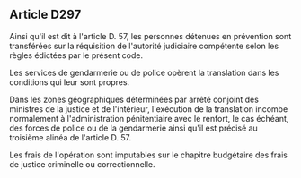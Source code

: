 Article D297
----
Ainsi qu'il est dit à l'article D. 57, les personnes détenues en prévention sont
transférées sur la réquisition de l'autorité judiciaire compétente selon les
règles édictées par le présent code.

Les services de gendarmerie ou de police opèrent la translation dans les
conditions qui leur sont propres.

Dans les zones géographiques déterminées par arrêté conjoint des ministres de la
justice et de l'intérieur, l'exécution de la translation incombe normalement à
l'administration pénitentiaire avec le renfort, le cas échéant, des forces de
police ou de la gendarmerie ainsi qu'il est précisé au troisième alinéa de
l'article D. 57.

Les frais de l'opération sont imputables sur le chapitre budgétaire des frais de
justice criminelle ou correctionnelle.
